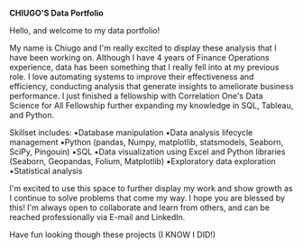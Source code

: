 **CHIUGO'S Data Portfolio**

Hello, and welcome to my data portfolio!

My name is Chiugo and I'm really excited to display these analysis that I have been working on. Although I have 4 years of Finance Operations experience, data has been something that I really fell into at my previous role.
I love automating systems to improve their effectiveness and efficiency, conducting analysis that generate insights to ameliorate business performance. I just finished a fellowship with Correlation One's Data Science for All Fellowship further expanding my knowledge in SQL, Tableau, and Python. 

Skillset includes:
▪️Database manipulation
▪️Data analysis lifecycle management
▪️Python (pandas, Numpy, matplotlib, statsmodels, Seaborn, SciPy, Pingouin)
▪️SQL
▪️Data visualization using Excel and Python libraries (Seaborn, Geopandas, Folium, Matplotlib)
▪️Exploratory data exploration
▪️Statistical analysis

I'm excited to use this space to further display my work and show growth as I continue to solve problems that come my way. I hope you are blessed by this!  I'm always open to collaborate and learn from others, and can be reached professionally via E-mail and LinkedIn.

Have fun looking though these projects (I KNOW I DID!)
